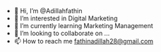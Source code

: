 - 👋 Hi, I’m @Adillahfathin
- 👀 I’m interested in Digital Marketing
- 🌱 I’m currently learning Marketing Management
- 💞️ I’m looking to collaborate on ...
- 📫 How to reach me fathinadillah28@gmail.com

<!---
Adillahfathin/Adillahfathin is a ✨ special ✨ repository because its `README.md` (this file) appears on your GitHub profile.
You can click the Preview link to take a look at your changes.
--->
